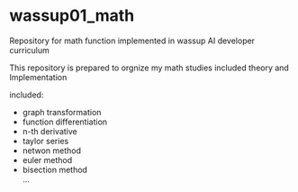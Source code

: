 # wassup01_math
Repository for math function implemented in wassup AI developer curriculum

This repository is prepared to orgnize my math studies included theory and Implementation

included:
- graph transformation
- function differentiation
- n-th derivative
- taylor series
- netwon method
- euler method
- bisection method  
  ...